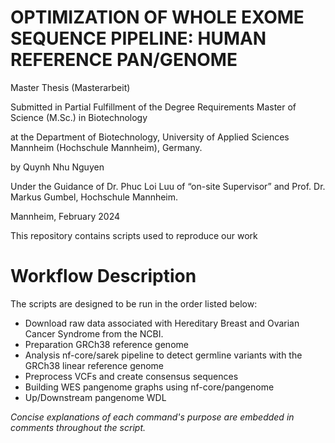 # **OPTIMIZATION OF WHOLE EXOME SEQUENCE PIPELINE: HUMAN REFERENCE PAN/GENOME**
Master Thesis (Masterarbeit)

Submitted in Partial Fulfillment of the Degree Requirements Master of Science (M.Sc.) in Biotechnology

at the Department of Biotechnology, University of Applied Sciences Mannheim (Hochschule Mannheim), Germany.

by Quynh Nhu Nguyen

Under the Guidance of Dr. Phuc Loi Luu of “on-site Supervisor” and Prof. Dr. Markus Gumbel, Hochschule Mannheim.

Mannheim, February 2024 

This repository contains scripts used to reproduce our work

# Workflow Description
The scripts are designed to be run in the order listed below:
- Download raw data associated with Hereditary Breast and Ovarian Cancer Syndrome from the NCBI.
- Preparation GRCh38 reference genome
- Analysis nf-core/sarek pipeline to detect germline variants with the GRCh38 linear reference genome
- Preprocess VCFs and create consensus sequences
- Building WES pangenome graphs using nf-core/pangenome
- Up/Downstream pangenome WDL

*Concise explanations of each command's purpose are embedded in comments throughout the script.*
